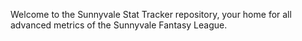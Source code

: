 Welcome to the Sunnyvale Stat Tracker repository, your home for all advanced metrics of the Sunnyvale Fantasy League.
